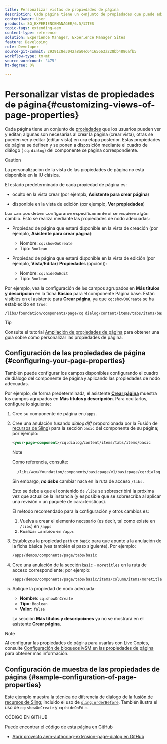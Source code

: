 ```yaml
---
title: Personalizar vistas de propiedades de página
description: Cada página tiene un conjunto de propiedades que puede editar según sea necesario
contentOwner: User
products: SG_EXPERIENCEMANAGER/6.5/SITES
topic-tags: extending-aem
content-type: reference
solution: Experience Manager, Experience Manager Sites
feature: Developing
role: Developer
source-git-commit: 29391c8e3042a8a04c64165663a228bb4886afb5
workflow-type: tm+mt
source-wordcount: '475'
ht-degree: 0%

---
```


# Personalizar vistas de propiedades de página{#customizing-views-of-page-properties}

Cada página tiene un conjunto de [propiedades](/help/sites-authoring/editing-page-properties.md) que los usuarios pueden ver y editar; algunas son necesarias al crear la página (crear vista), otras se pueden ver y editar (editar vista) en una etapa posterior. Estas propiedades de página se definen y se ponen a disposición mediante el cuadro de diálogo ( `cq:dialog`) del componente de página correspondiente.

>[!CAUTION]
>
>La personalización de la vista de las propiedades de página no está disponible en la IU clásica.

El estado predeterminado de cada propiedad de página es:

* oculto en la vista crear (por ejemplo, **Asistente para crear página**)

* disponible en la vista de edición (por ejemplo, **Ver propiedades**)

Los campos deben configurarse específicamente si se requiere algún cambio. Esto se realiza mediante las propiedades de nodo adecuadas:

* Propiedad de página que estará disponible en la vista de creación (por ejemplo, **Asistente para crear página**):

   * Nombre: `cq:showOnCreate`
   * Tipo: `Boolean`

* Propiedad de página que estará disponible en la vista de edición (por ejemplo, **Vista**/**Editar**) **Propiedades** (opción)):

   * Nombre: `cq:hideOnEdit`
   * Tipo: `Boolean`

Por ejemplo, vea la configuración de los campos agrupados en **Más títulos y descripción** en la ficha **Básico** para el componente Página base. Están visibles en el asistente para **Crear página**, ya que `cq:showOnCreate` se ha establecido en `true`:

```xml
/libs/foundation/components/page/cq:dialog/content/items/tabs/items/basic/items/column/items/moretitles
```

>[!TIP]
>
>Consulte el tutorial [Ampliación de propiedades de página](https://experienceleague.adobe.com/docs/experience-manager-learn/sites/developing/page-properties-technical-video-develop.html?lang=es) para obtener una guía sobre cómo personalizar las propiedades de página.

## Configuración de las propiedades de página {#configuring-your-page-properties}

También puede configurar los campos disponibles configurando el cuadro de diálogo del componente de página y aplicando las propiedades de nodo adecuadas.

Por ejemplo, de forma predeterminada, el asistente [**Crear página**](/help/sites-authoring/managing-pages.md#creating-a-new-page) muestra los campos agrupados en **Más títulos y descripción**. Para ocultarlos, configure lo siguiente:

1. Cree su componente de página en `/apps`.
1. Cree una anulación (usando *dialog diff* proporcionada por la [Fusión de recursos de Sling](/help/sites-developing/sling-resource-merger.md)) para la sección `basic` del componente de su página; por ejemplo:

   ```xml
   <your-page-component>/cq:dialog/content/items/tabs/items/basic
   ```

   >[!NOTE]
   >
   >Como referencia, consulte:
   >
   >    `/libs/wcm/foundation/components/basicpage/v1/basicpage/cq:dialog`
   >
   >Sin embargo, ***no debe*** cambiar nada en la ruta de acceso `/libs`.
   >
   >Esto se debe a que el contenido de `/libs` se sobrescribirá la próxima vez que actualice la instancia (y es posible que se sobrescriba al aplicar una revisión o un paquete de características).
   >
   >El método recomendado para la configuración y otros cambios es:
   >
   >1. Vuelva a crear el elemento necesario (es decir, tal como existe en `/libs`) en `/apps`
   >1. Realizar cambios en `/apps`

1. Establezca la propiedad `path` en `basic` para que apunte a la anulación de la ficha básica (vea también el paso siguiente). Por ejemplo:

   ```xml
   /apps/demos/components/page/tabs/basic
   ```

1. Cree una anulación de la sección `basic` - `moretitles` en la ruta de acceso correspondiente; por ejemplo:

   ```xml
   /apps/demos/components/page/tabs/basic/items/column/items/moretitles
   ```

1. Aplique la propiedad de nodo adecuada:

   * **Nombre**: `cq:showOnCreate`
   * **Tipo**: `Boolean`
   * **Valor**: `false`

   La sección **Más títulos y descripciones** ya no se mostrará en el asistente **Crear página**.

>[!NOTE]
>
>Al configurar las propiedades de página para usarlas con Live Copies, consulte [Configuración de bloqueos MSM en las propiedades de página](/help/sites-developing/extending-msm.md#configuring-msm-locks-on-page-properties-touch-enabled-ui) para obtener más información.

## Configuración de muestra de las propiedades de página {#sample-configuration-of-page-properties}

Este ejemplo muestra la técnica de diferencia de diálogo de la [fusión de recursos de Sling](/help/sites-developing/sling-resource-merger.md); incluido el uso de [`sling:orderBefore`](/help/sites-developing/sling-resource-merger.md#properties). También ilustra el uso de `cq:showOnCreate` y `cq:hideOnEdit`.

CÓDIGO EN GITHUB

Puede encontrar el código de esta página en GitHub

* [Abrir proyecto aem-authoring-extension-page-dialog en GitHub](https://github.com/Adobe-Marketing-Cloud/aem-authoring-extension-page-dialog)

